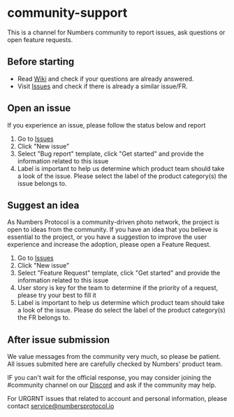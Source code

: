# community-support

This is a channel for Numbers community to report issues, ask questions or open feature requests. 

## Before starting

* Read [Wiki](https://github.com/numbersprotocol/community-support/wiki) and check if your questions are already answered.
* Visit [Issues](https://github.com/numbersprotocol/community-support/issues) and check if there is already a similar issue/FR.

## Open an issue

If you experience an issue, please follow the status below and report

1. Go to [Issues](https://github.com/numbersprotocol/community-support/issues)
2. Click "New issue"
3. Select "Bug report" template, click "Get started" and provide the information related to this issue
4. Label is important to help us determine which product team should take a look of the issue. Please select the label of the product category(s) the issue belongs to.

## Suggest an idea

As Numbers Protocol is a community-driven photo network, the project is open to ideas from the community. 
If you have an idea that you believe is essential to the project, or you have a suggestion to improve the user experience and increase the adoption, 
please open a Feature Request.

1. Go to [Issues](https://github.com/numbersprotocol/community-support/issues)
2. Click "New issue"
3. Select "Feature Request" template, click "Get started" and provide the information related to this issue
4. User story is key for the team to determine if the priority of a request, please try your best to fill it
4. Label is important to help us determine which product team should take a look of the issue. Please do select the label of the product category(s) the FR belongs to.

## After issue submission

We value messages from the community very much, so please be patient. 
All issues submited here are carefully checked by Numbers' product team.

IF you can't wait for the official response, 
you may consider joining the #community channel on our [Discord](https://link.numbersprotocol.io/discord) and ask if the community may help. 

For URGRNT issues that related to account and personal information, please contact service@numbersprotocol.io
